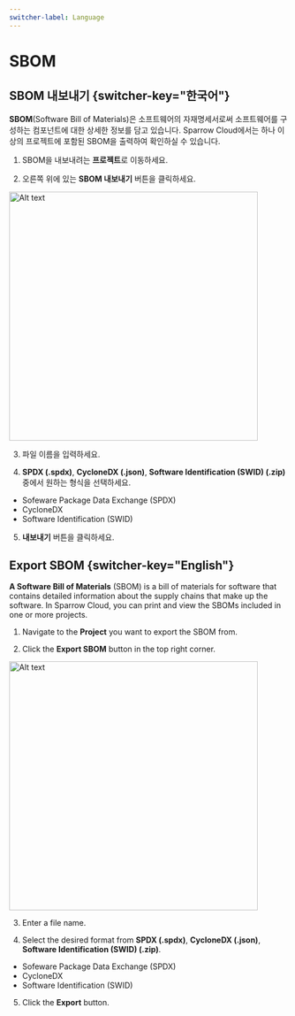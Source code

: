 ```yaml
---
switcher-label: Language
---
```

# SBOM


## SBOM 내보내기 {switcher-key="한국어"}

**SBOM**(Software Bill of Materials)은 소프트웨어의 자재명세서로써 소프트웨어를 구성하는 컴포넌트에 대한 상세한 정보를 담고 있습니다. Sparrow Cloud에서는 하나 이상의 프로젝트에 포함된 SBOM을 출력하여 확인하실 수 있습니다.


1. SBOM을 내보내려는 **프로젝트**로 이동하세요.

2. 오른쪽 위에 있는 **SBOM 내보내기** 버튼을 클릭하세요.

<img src="exportSBOM.png" alt="Alt text" width="450"/>

3. 파일 이름을 입력하세요.

4. **SPDX (.spdx)**, **CycloneDX (.json)**, **Software Identification (SWID) (.zip)** 중에서 원하는 형식을 선택하세요.

* Sofeware Package Data Exchange (SPDX)
* CycloneDX
* Software Identification (SWID)

5. **내보내기** 버튼을 클릭하세요.



## Export SBOM {switcher-key="English"}

**A Software Bill of Materials** (SBOM) is a bill of materials for software that contains detailed information about the supply chains that make up the software. In Sparrow Cloud, you can print and view the SBOMs included in one or more projects.


1. Navigate to the **Project** you want to export the SBOM from.

2. Click the **Export SBOM** button in the top right corner.

<img src="exportSBOM.png" alt="Alt text" width="450"/>

3. Enter a file name.

4. Select the desired format from **SPDX (.spdx)**, **CycloneDX (.json)**, **Software Identification (SWID) (.zip)**.

* Sofeware Package Data Exchange (SPDX)
* CycloneDX
* Software Identification (SWID)

5. Click the **Export** button.

